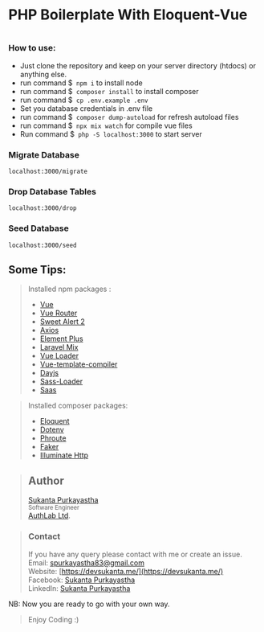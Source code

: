 # PHP Boilerplate With Eloquent-Vue

#

### How to use:

* Just clone the repository and keep on your server directory (htdocs) or anything else.
* run command $` npm i` to install node
* run command $` composer install` to install composer
* run command $` cp .env.example .env`
* Set you database credentials in .env file
* run command $` composer dump-autoload` for refresh autoload files
* run command $` npx mix watch` for compile vue files
* Run command $` php -S localhost:3000` to start server

### Migrate Database
```
localhost:3000/migrate
```
### Drop Database Tables
```
localhost:3000/drop
```

### Seed Database
```
localhost:3000/seed
```

## Some Tips:
>Installed npm packages :
> * [Vue](https://vuejs.org/)
> * [Vue Router](https://router.vuejs.org/)
> * [Sweet Alert 2](https://sweetalert2.github.io/)
> * [Axios](https://axios-http.com/)
> * [Element Plus](https://element-plus.org/#/en-US)
> * [Laravel Mix](https://laravel-mix.com/)
> * [Vue Loader](https://vue-loader.vuejs.org/)
> * [Vue-template-compiler](https://www.npmjs.com/package/vue-template-compiler)
> * [Dayjs](https://day.js.org/)
> * [Sass-Loader](https://www.npmjs.com/package/sass-loader)
> * [Saas](https://sass-lang.com/)

>Installed composer packages:
> * [Eloquent](https://github.com/illuminate/database)
> * [Dotenv](https://github.com/vlucas/phpdotenv)
> * [Phroute](https://github.com/mrjgreen/phroute)
> * [Faker](https://github.com/fzaninotto/Faker)
> * [Illuminate Http](https://packagist.org/packages/illuminate/http)

> ## Author
> [Sukanta Purkayastha](https://devsukanta.me/)<br>
> <small> Software Engineer </small> <br>
[AuthLab Ltd](https://authlab.io/).

> ### Contact
>If you have any query please contact with me or create an issue.<br>
>Email: [spurkayastha83@gmail.com](mailto:spurkayastha83@gmail.com)<br>
>Website: [https://devsukanta.me/](https://devsukanta.me/)<br>
> Facebook: [Sukanta Purkayastha](https://www.facebook.com/showrav.purkayastha.9/)<br>
> LinkedIn: [Sukanta Purkayastha](https://www.linkedin.com/in/sukanta-purkayastha-624b13134/)<br>

NB: Now you are ready to go with your own way. <br>
> Enjoy Coding :)
